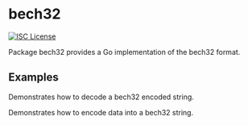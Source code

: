 bech32
==========

[![ISC License](http://img.shields.io/badge/license-ISC-blue.svg)](https://choosealicense.com/licenses/isc/)

Package bech32 provides a Go implementation of the bech32 format.

## Examples

  Demonstrates how to decode a bech32 encoded string.

  Demonstrates how to encode data into a bech32 string.

